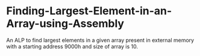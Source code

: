 # Finding-Largest-Element-in-an-Array-using-Assembly  
An ALP to find largest elements in a given array present in external memory with a starting address 9000h and size of array is 10.
